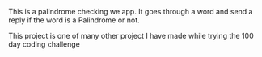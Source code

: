 
This is a palindrome checking we  app. It goes through a word and send a reply if the word is a
Palindrome or not.
 
This project is one of many other project I have made while trying the 100 day coding challenge
